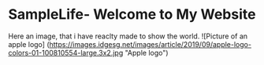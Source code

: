 # SampleLife- Welcome to My Website 
Here an image, that i have reaclty made to show the world. ![Picture of an apple logo] (https://images.idgesg.net/images/article/2019/09/apple-logo-colors-01-100810554-large.3x2.jpg "Apple logo")

